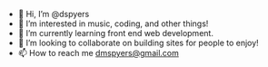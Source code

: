 - 👋 Hi, I’m @dspyers
- 👀 I’m interested in music, coding, and other things!
- 🌱 I’m currently learning front end web development.
- 💞️ I’m looking to collaborate on building sites for people to enjoy!
- 📫 How to reach me dmspyers@gmail.com

<!---
dspyers/dspyers is a ✨ special ✨ repository because its `README.md` (this file) appears on your GitHub profile.
You can click the Preview link to take a look at your changes.
--->
